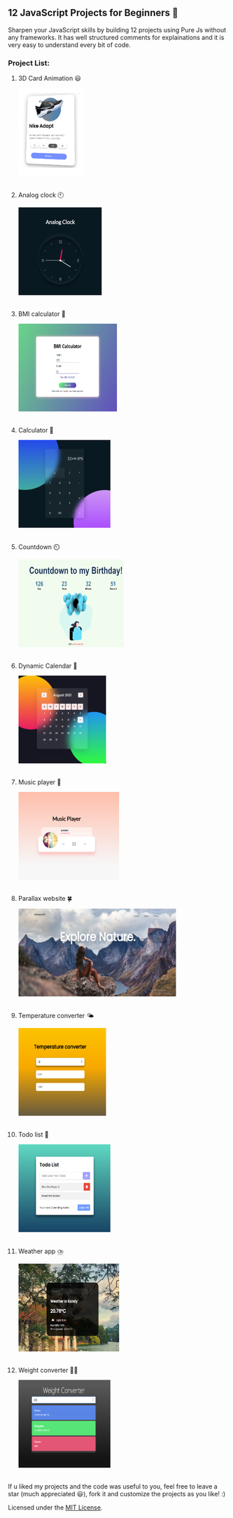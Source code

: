 ## 12 JavaScript Projects for Beginners 🚀

Sharpen your JavaScript skills by building 12 projects using Pure Js without any frameworks.
It has well structured comments for explainations and it is very easy to understand every bit of code.

### Project List:

<ol>
    <li>
    <p>3D Card Animation 😃</p>
    <img src="./Assets/cardanimation.png" width="150px" height="200" >
    </li>
    <br>
    <li>
    <p> Analog clock 🕙</p>
    <img src="./Assets/analogclock.PNG" width="190px" height="200" >
    </li>
    <br>
    <li>
    <p>BMI calculator 📲</p>
    <img src="./Assets/bmicalc.PNG" width="225px" height="200" >
    </li>
    <br>
    <li>
    <p> Calculator 📱</p>
    <img src="./Assets/calc.PNG" width="210px" height="200" >
    </li>
    <br>
    <li>
    <p> Countdown ⏲️</p>
    <img src="./Assets/countdown.PNG" width="240px" height="200" >
    </li>
    <br>
    <li>
    <p> Dynamic Calendar 📅</p>
    <img src="./Assets/calendar.PNG" width="200px" height="200" >
    </li>
    <br>
    <li>
    <p> Music player 🎵</p>
    <img src="./Assets/musicplayer.PNG" width="230px" height="200" >
    </li>
    <br>
    <li>
    <p> Parallax website 🍀</p>
    <img src="./Assets/parallax.PNG" width="360px" height="200" >
    </li>
    <br>
    <li>
    <p> Temperature converter 🌤️</p>
    <img src="./Assets/temperature.PNG" width="200px" height="200" >
    </li>
    <br>
    <li>
    <p>Todo list 📖</p>
    <img src="./Assets/todo.png" width="210px" height="200" >
    </li>
    <br>
    <li>
    <p> Weather app ⛈️</p>
    <img src="./Assets/weather.PNG" width="230px" height="200" >
    </li>
    <br>
    <li>
    <p>  Weight converter 🙇‍♂️</p>
    <img src="./Assets/weight.PNG" width="210px" height="200" >
    </li>
    <br>
</ol>

If u liked my projects and the code was useful to you,
feel free to leave a star (much appreciated 😃), fork it and customize the projects as you like! :)

Licensed under the [MIT License](LICENSE).
